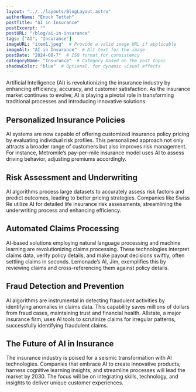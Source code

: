 ```yaml
---
layout: "../../layouts/BlogLayout.astro"
authorName: "Enoch Tetteh"
postTitle: "AI in Insurance"
postExcerpt: ""
postURL: "/blog/ai-in-insurance"
tags: ["AI", "Insurance"]
imageURL: "item1.jpeg"  # Provide a valid image URL if applicable
imageAlt: "AI in Insurance"  # Alt text for the image
postDate: "2024-08-7"  # ISO format for consistency
categoryName: "Insurance"  # Category based on the post topic
shadowColor: "blue"  # Optional, for dynamic visual effects
---
```


Artificial Intelligence (AI) is revolutionizing the insurance industry by enhancing efficiency, accuracy, and customer satisfaction. As the insurance market continues to evolve, AI is playing a pivotal role in transforming traditional processes and introducing innovative solutions.

## Personalized Insurance Policies
AI systems are now capable of offering customized insurance policy pricing by evaluating individual risk profiles. This personalized approach not only attracts a broader range of customers but also improves risk management. For instance, Metromile’s pay-per-mile insurance model uses AI to assess driving behavior, adjusting premiums accordingly.

## Risk Assessment and Underwriting
AI algorithms process large datasets to accurately assess risk factors and predict outcomes, leading to better pricing strategies. Companies like Swiss Re utilize AI for detailed life insurance risk assessments, streamlining the underwriting process and enhancing efficiency.

## Automated Claims Processing
AI-based solutions employing natural language processing and machine learning are revolutionizing claims processing. These technologies interpret claims data, verify policy details, and make payout decisions swiftly, often settling claims in seconds. Lemonade’s AI, Jim, exemplifies this by reviewing claims and cross-referencing them against policy details.

## Fraud Detection and Prevention
AI algorithms are instrumental in detecting fraudulent activities by identifying anomalies in claims data. This capability saves millions of dollars from fraud cases, maintaining trust and financial health. Allstate, a major insurance firm, uses AI tools to scrutinize claims for irregular patterns, successfully identifying fraudulent claims.

## The Future of AI in Insurance
The insurance industry is poised for a seismic transformation with AI technologies. Companies that embrace AI to create innovative products, harness cognitive learning insights, and streamline processes will lead the market by 2030. The focus will be on integrating skills, technology, and insights to deliver unique customer experiences.

